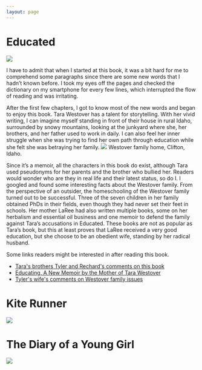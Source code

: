 ```yaml
---
layout: page
---
```


# Educated

![](https://images-na.ssl-images-amazon.com/images/S/compressed.photo.goodreads.com/books/1506026635i/35133922.jpg)

I have to admit that when I started at this book, it was a bit hard for me to comprehend some paragraphs since there are some new words that I hadn’t known before. I took my eyes off the pages and checked the dictionary on my smartphone for every few lines, which interrupted the flow of reading and was irritating.

After the first few chapters, I got to know most of the new words and began to enjoy this book. Tara Westover has a talent for storytelling. With her vivid writing, I can imagine myself standing in front of their house in rural Idaho, surrounded by snowy mountains, looking at the junkyard where she, her brothers, and her father used to work in daily. I can also feel her inner struggle when she was trying to find her own path through education while she felt she was betraying her family. 
![](https://mrsladywordsmith.com/wp-content/uploads/2020/10/Westover-Home.jpg)
Westover family home, Clifton, Idaho.

Since it’s a memoir, all the characters in this book do exist, although Tara used pseudonyms for her parents and the brother who bullied her. Readers would wonder who are they in real life and their latest status, so do I. I googled and found some interesting facts about the Westover family. From the perspective of an outsider, the homeschooling of the Westover family turned out to be successful. Three of the seven children in her family obtained PhDs in their fields, even though they had never set their feet in schools. Her mother LaRee had also written multiple books, some on her herbalism and essential oil business and one memoir to defend the family against Tara’s accusations in Educated. These books are not as popular as Tara’s book, but this at least proves that LaRee received a very good education, but she choose to be an obedient wife, standing by her radical husband.

Some links readers might be interested in after reading this book.

* [Tara's brothers Tyler and Rechard's comments on this book](https://www.goodreads.com/questions/1337824-i-saw-mentioned-that-tyler-westover-has)
* [Educating, A New Memoir by the Mother of Tara Westover](https://www.google.com/amp/s/mrsladywordsmith.com/educating-memoir-laree-tara-westover/amp/)
* [Tyler's wife's comments on Westover family issues](https://www.goodreads.com/review/show/3618264576)
# Kite Runner
![](https://m.media-amazon.com/images/I/81IzbD2IiIL.jpg)

# The Diary of a Young Girl

![](https://m.media-amazon.com/images/I/81xPFVVGesL.jpg)
